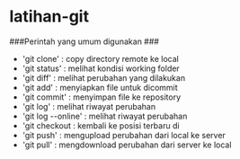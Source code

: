 latihan-git
===========

###Perintah yang umum digunakan ###

* 'git clone' : copy directory remote ke local
* 'git status' : melihat kondisi working folder
* 'git diff' : melihat perubahan yang dilakukan
* 'git add' : menyiapkan file untuk dicommit
* 'git commit' : menyimpan file ke repository
* 'git log' : melihat riwayat perubahan
* 'git log --online' : melihat riwayat perubahan
* 'git checkout <nama-brach> : kembali ke posisi terbaru di <nama-branch>
* 'git push' : mengupload perubahan dari local ke server
* 'git pull' : mengdownload perubahan dari server ke local

